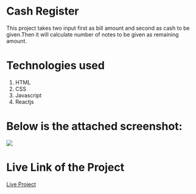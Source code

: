 <h1>Cash Register</h1>
This project takes two input first as bill amount and second as cash to be given.Then it will calculate number of notes to be given as remaining amount.
<h1>Technologies used</h1>
<ol>
<li>HTML</li>
<li>CSS</li>
<li>Javascript</li>
<li>Reactjs</li>
</ol>
<h1>Below is the attached screenshot:</h1>
<img src="https://user-images.githubusercontent.com/105977388/190857045-9fd40cc1-4449-4f20-9283-1f331089a8eb.png" target="_blank" />
<h1>Live Link of the Project</h1>
<a href = "https://cash-registerjs.netlify.app/">Live Project</a>

